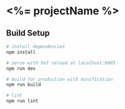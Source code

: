 <%= projectName %>
===

## Build Setup

``` bash
# install dependencies
npm install

# serve with hot reload at localhost:8003
npm run dev

# build for production with minification
npm run build

# lint
npm run lint

```
